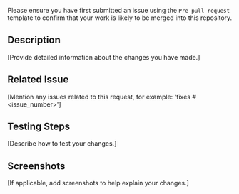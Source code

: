 Please ensure you have first submitted an issue using the `Pre pull request` template to confirm that your work is likely to be merged into this repository.

## Description

[Provide detailed information about the changes you have made.]

## Related Issue

[Mention any issues related to this request, for example: 'fixes #<issue_number>']

## Testing Steps

[Describe how to test your changes.]

## Screenshots

[If applicable, add screenshots to help explain your changes.]
